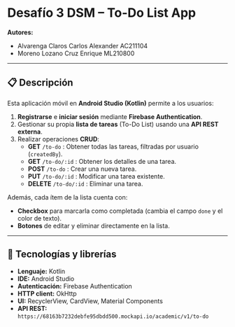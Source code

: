 ﻿
# Desafío 3 DSM – To-Do List App

**Autores:**  
- Alvarenga Claros Carlos Alexander AC211104 
- Moreno Lozano Cruz Enrique ML210800

---

## 📋 Descripción

Esta aplicación móvil en **Android Studio (Kotlin)** permite a los usuarios:

1. **Registrarse** e **iniciar sesión** mediante **Firebase Authentication**.  
2. Gestionar su propia **lista de tareas** (To-Do List) usando una **API REST externa**.  
3. Realizar operaciones **CRUD**:
   - **GET** `/to-do` : Obtener todas las tareas, filtradas por usuario (`createdBy`).  
   - **GET** `/to-do/:id` : Obtener los detalles de una tarea.  
   - **POST** `/to-do` : Crear una nueva tarea.  
   - **PUT** `/to-do/:id` : Modificar una tarea existente.  
   - **DELETE** `/to-do/:id` : Eliminar una tarea.  

Además, cada ítem de la lista cuenta con:
- **Checkbox** para marcarla como completada (cambia el campo `done` y el color de texto).  
- **Botones** de editar y eliminar directamente en la lista.  

---

## 🚀 Tecnologías y librerías

- **Lenguaje:** Kotlin  
- **IDE:** Android Studio  
- **Autenticación:** Firebase Authentication  
- **HTTP client:** OkHttp  
- **UI:** RecyclerView, CardView, Material Components  
- **API REST:**  
  `https://68163b7232debfe95dbdd500.mockapi.io/academic/v1/to-do`

